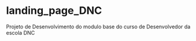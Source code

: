 # landing_page_DNC
Projeto de Desenvolvimento do modulo base do curso de Desenvolvedor da escola DNC

